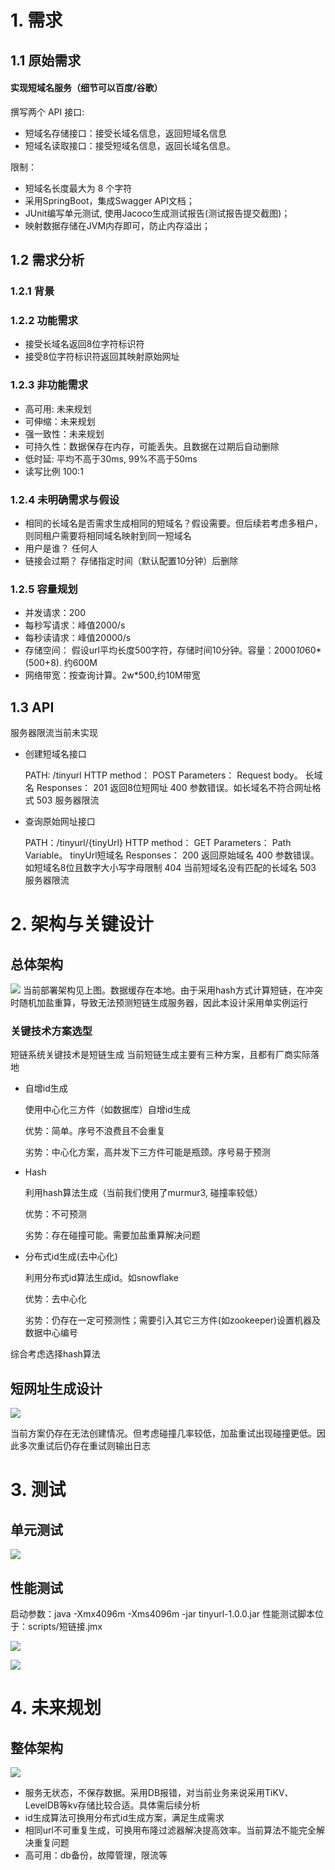 
# 1. 需求
## 1.1 原始需求
#### 实现短域名服务（细节可以百度/谷歌）

撰写两个 API 接口:
- 短域名存储接口：接受长域名信息，返回短域名信息
- 短域名读取接口：接受短域名信息，返回长域名信息。

限制：
- 短域名长度最大为 8 个字符
- 采用SpringBoot，集成Swagger API文档；
- JUnit编写单元测试, 使用Jacoco生成测试报告(测试报告提交截图)；
- 映射数据存储在JVM内存即可，防止内存溢出；

## 1.2 需求分析
### 1.2.1 背景
### 1.2.2 功能需求

- 接受长域名返回8位字符标识符
- 接受8位字符标识符返回其映射原始网址
### 1.2.3 非功能需求

- 高可用: 未来规划
- 可伸缩：未来规划
- 强一致性：未来规划
- 可持久性：数据保存在内存，可能丢失。且数据在过期后自动删除
- 低时延: 平均不高于30ms, 99%不高于50ms
- 读写比例 100:1

### 1.2.4 未明确需求与假设

- 相同的长域名是否需求生成相同的短域名？假设需要。但后续若考虑多租户，则同租户需要将相同域名映射到同一短域名
- 用户是谁？ 任何人
- 链接会过期？ 存储指定时间（默认配置10分钟）后删除
### 1.2.5 容量规划

- 并发请求：200
- 每秒写请求：峰值2000/s
- 每秒读请求：峰值20000/s
- 存储空间： 假设url平均长度500字符，存储时间10分钟。容量：2000*10*60*(500+8). 约600M
- 网络带宽：按查询计算。2w*500,约10M带宽
## 1.3 API
  服务器限流当前未实现
- 创建短域名接口


    PATH: /tinyurl
    HTTP method： POST
    Parameters： Request body。 长域名
    Responses：
        201 返回8位短网址
        400 参数错误。如长域名不符合网址格式
        503 服务器限流
    
    
- 查询原始网址接口


    PATH：/tinyurl/{tinyUrl}
    HTTP method： GET
    Parameters： Path Variable。 tinyUrl短域名
    Responses：
        200 返回原始域名
        400 参数错误。如短域名8位且数字大小写字母限制
        404 当前短域名没有匹配的长域名
        503 服务器限流
        

# 2. 架构与关键设计
## 总体架构
![](imgs/1.png)
当前部署架构见上图。数据缓存在本地。由于采用hash方式计算短链，在冲突时随机加盐重算，导致无法预测短链生成服务器，因此本设计采用单实例运行

### 关键技术方案选型
短链系统关键技术是短链生成
当前短链生成主要有三种方案，且都有厂商实际落地
 -  自增id生成
    
    使用中心化三方件（如数据库）自增id生成
    
    优势：简单。序号不浪费且不会重复
    
    劣势：中心化方案，高并发下三方件可能是瓶颈。序号易于预测
    
 -  Hash
 
    利用hash算法生成（当前我们使用了murmur3, 碰撞率较低）
    
    优势：不可预测
    
    劣势：存在碰撞可能。需要加盐重算解决问题
    
 -  分布式id生成(去中心化)
 
    利用分布式id算法生成id。如snowflake
    
    优势：去中心化
    
    劣势：仍存在一定可预测性；需要引入其它三方件(如zookeeper)设置机器及数据中心编号
    
综合考虑选择hash算法
## 短网址生成设计

![](imgs/3.png)

当前方案仍存在无法创建情况。但考虑碰撞几率较低，加盐重试出现碰撞更低。因此多次重试后仍存在重试则输出日志

# 3. 测试
## 单元测试

![](imgs/unittest.png)
## 性能测试
启动参数：java -Xmx4096m -Xms4096m -jar tinyurl-1.0.0.jar
性能测试脚本位于：scripts/短链接.jmx

![](imgs/performance.png)

![](imgs/jvm.png)
# 4. 未来规划
## 整体架构

![](imgs/2.png)

- 服务无状态，不保存数据。采用DB报错，对当前业务来说采用TiKV、LevelDB等kv存储比较合适。具体需后续分析
- id生成算法可换用分布式id生成方案，满足生成需求
- 相同url不可重复生成，可换用布隆过滤器解决提高效率。当前算法不能完全解决重复问题
- 高可用：db备份，故障管理，限流等